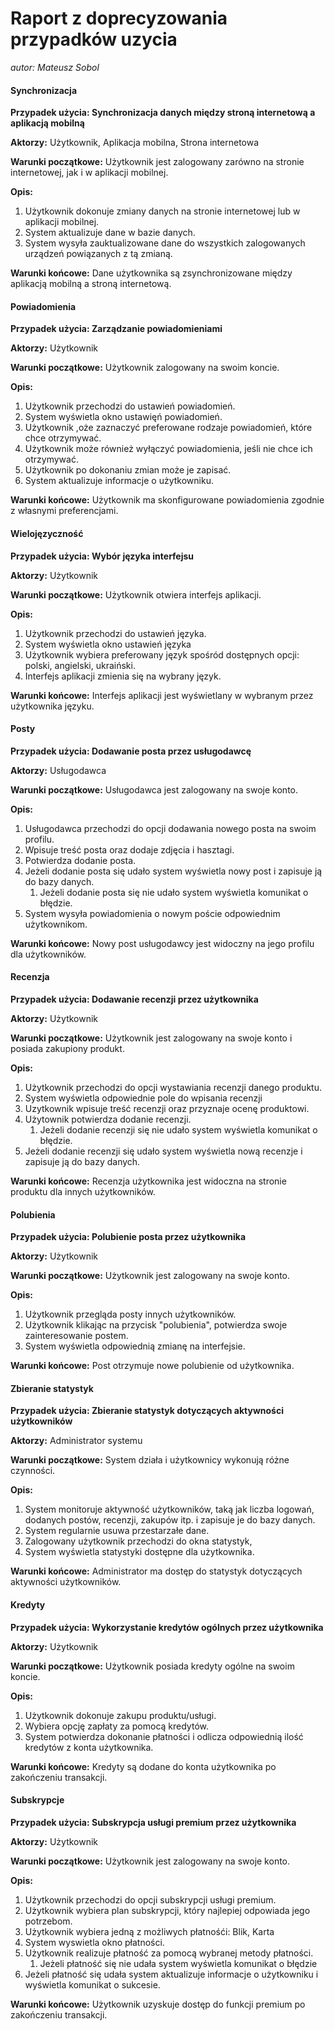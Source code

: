 # Raport z doprecyzowania przypadków uzycia

*autor: Mateusz Sobol*

#### Synchronizacja

**Przypadek użycia: Synchronizacja danych między stroną internetową a aplikacją mobilną**

**Aktorzy:** Użytkownik, Aplikacja mobilna, Strona internetowa

**Warunki początkowe:** Użytkownik jest zalogowany zarówno na stronie internetowej, jak i w aplikacji mobilnej.

**Opis:**
1. Użytkownik dokonuje zmiany danych na stronie internetowej lub w aplikacji mobilnej.
2. System aktualizuje dane w bazie danych.
3. System wysyła zauktualizowane dane do wszystkich zalogowanych urządzeń powiązanych z tą zmianą.

**Warunki końcowe:** Dane użytkownika są zsynchronizowane między aplikacją mobilną a stroną internetową.

#### Powiadomienia

**Przypadek użycia: Zarządzanie powiadomieniami**

**Aktorzy:** Użytkownik

**Warunki początkowe:** Użytkownik zalogowany na swoim koncie.

**Opis:**
1. Użytkownik przechodzi do ustawień powiadomień.
2. System wyświetla okno ustawięń powiadomień.
3. Użytkownik ,oże zaznaczyć preferowane rodzaje powiadomień, które chce otrzymywać.
4. Użytkownik może również wyłączyć powiadomienia, jeśli nie chce ich otrzymywać.
5. Użytkownik po dokonaniu zmian może je zapisać.
6. System aktualizuje informacje o użytkowniku.

**Warunki końcowe:** Użytkownik ma skonfigurowane powiadomienia zgodnie z własnymi preferencjami.

#### Wielojęzyczność

**Przypadek użycia: Wybór języka interfejsu**

**Aktorzy:** Użytkownik

**Warunki początkowe:** Użytkownik otwiera interfejs aplikacji.

**Opis:**
1. Użytkownik przechodzi do ustawień języka.
2. System wyświetla okno ustawień języka
3. Użytkownik wybiera preferowany język spośród dostępnych opcji: polski, angielski, ukraiński.
4. Interfejs aplikacji zmienia się na wybrany język.

**Warunki końcowe:** Interfejs aplikacji jest wyświetlany w wybranym przez użytkownika języku.

#### Posty

**Przypadek użycia: Dodawanie posta przez usługodawcę**

**Aktorzy:** Usługodawca

**Warunki początkowe:** Usługodawca jest zalogowany na swoje konto.

**Opis:**
1. Usługodawca przechodzi do opcji dodawania nowego posta na swoim profilu.
2. Wpisuje treść posta oraz dodaje zdjęcia i hasztagi.
3. Potwierdza dodanie posta. 
4. Jeżeli dodanie posta się udało system wyświetla nowy post i zapisuje ją do bazy danych. 
    1. Jeżeli dodanie posta się nie udało system wyświetla komunikat o błędzie.
5. System wysyła powiadomienia o nowym poście odpowiednim użytkownikom.

**Warunki końcowe:** Nowy post usługodawcy jest widoczny na jego profilu dla użytkowników.

#### Recenzja

**Przypadek użycia: Dodawanie recenzji przez użytkownika**

**Aktorzy:** Użytkownik

**Warunki początkowe:** Użytkownik jest zalogowany na swoje konto i posiada zakupiony produkt.

**Opis:**
1. Użytkownik przechodzi do opcji wystawiania recenzji danego produktu.
2. System wyświetla odpowiednie pole do wpisania recenzji
3. Uzytkownik wpisuje treść recenzji oraz przyznaje ocenę produktowi.
4. Użytownik potwierdza dodanie recenzji. 
    1. Jeżeli dodanie recenzji się nie udało system wyświetla komunikat o błędzie.
5. Jeżeli dodanie recenzji się udało system wyświetla nową recenzje i zapisuje ją do bazy danych.

**Warunki końcowe:** Recenzja użytkownika jest widoczna na stronie produktu dla innych użytkowników.

#### Polubienia

**Przypadek użycia: Polubienie posta przez użytkownika**

**Aktorzy:** Użytkownik

**Warunki początkowe:** Użytkownik jest zalogowany na swoje konto.

**Opis:**
1. Użytkownik przegląda posty innych użytkowników.
2. Użytkownik klikając na przycisk "polubienia", potwierdza swoje zainteresowanie postem.
3. System wyświetla odpowiednią zmianę na interfejsie.

**Warunki końcowe:** Post otrzymuje nowe polubienie od użytkownika.

#### Zbieranie statystyk

**Przypadek użycia: Zbieranie statystyk dotyczących aktywności użytkowników**

**Aktorzy:** Administrator systemu

**Warunki początkowe:** System działa i użytkownicy wykonują różne czynności.

**Opis:**
1. System monitoruje aktywność użytkowników, taką jak liczba logowań, dodanych postów, recenzji, zakupów itp. i zapisuje je do bazy danych.
2. System regularnie usuwa przestarzałe dane.
3. Zalogowany użytkownik przechodzi do okna statystyk, 
4. System wyświetla statystyki dostępne dla użytkownika.

**Warunki końcowe:** Administrator ma dostęp do statystyk dotyczących aktywności użytkowników.

#### Kredyty

**Przypadek użycia: Wykorzystanie kredytów ogólnych przez użytkownika**

**Aktorzy:** Użytkownik

**Warunki początkowe:** Użytkownik posiada kredyty ogólne na swoim koncie.

**Opis:**
  1. Użytkownik dokonuje zakupu produktu/usługi.
  2. Wybiera opcję zapłaty za pomocą kredytów.
  3. System potwierdza dokonanie płatności i odlicza odpowiednią ilość kredytów z konta użytkownika.

**Warunki końcowe:** Kredyty są dodane do konta użytkownika po zakończeniu transakcji.

#### Subskrypcje

**Przypadek użycia: Subskrypcja usługi premium przez użytkownika**

**Aktorzy:** Użytkownik

**Warunki początkowe:** Użytkownik jest zalogowany na swoje konto.

**Opis:**
1. Użytkownik przechodzi do opcji subskrypcji usługi premium.
2. Użytkownik wybiera plan subskrypcji, który najlepiej odpowiada jego potrzebom.
3. Użytkownik wybiera jedną z możliwych płatnośći: Blik, Karta
4. System wyswietla okno płatności.
5. Użytkownik realizuje płatność za pomocą wybranej metody płatności. 
    1. Jeżeli płatność się nie udała system wyświetla komunikat o błędzie 
6. Jeżeli płatność się udała system aktualizuje informacje o użytkowniku i wyświetla komunikat o sukcesie.

**Warunki końcowe:** Użytkownik uzyskuje dostęp do funkcji premium po zakończeniu transakcji.
